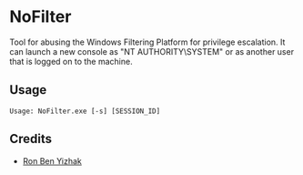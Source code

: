 # NoFilter
Tool for abusing the Windows Filtering Platform for privilege escalation. It can launch a new console as "NT AUTHORITY\SYSTEM" or as another user that is logged on to the machine.

## Usage

    Usage: NoFilter.exe [-s] [SESSION_ID]

## Credits

* [Ron Ben Yizhak](https://twitter.com/RonB_Y)